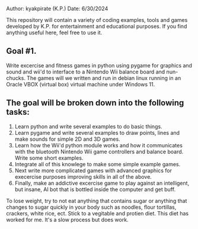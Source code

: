 Author:   kyakpirate (K.P.)                          Date:  6/30/2024

This repository will contain a variety of coding examples, tools and games developed by K.P. for entertainment and educational purposes.    If you find anything useful here, feel free to use it.

Goal #1.
-------------------------------------------------------
Write excercise and fitness games in python using pygame for graphics and sound and wii'd to interface to a Nintendo Wii balance board and nun-chucks.    The games will we written and run in debian linux running in an Oracle VBOX (virtual box) virtual machine under Windows 11.

The goal will be broken down into the following tasks:
--------------------------------------------------------
1.   Learn python and write several examples to do basic things.
2.   Learn pygame and write several examples to draw points, lines and make sounds for simple 2D and 3D games.
3.   Learn how the Wii'd python module works and how it communicates with the bluetooth Nintendo Wii game controllers and balance board.   Write some short examples.
4.   Integrate all of this knowlege to make some simple example games.
5.   Next write more complicated games with advanced graphics for execercise purposes improving skills in all of the above.
6.   Finally, make an addictive excercise game to play against an intelligent, but insane, AI bot that is bottled inside the computer and get buff.

To lose weight, try to not eat anything that contains sugar or anything that changes to sugar quickly in your body such as noodles, flour tortillas, crackers, white rice, ect.    Stick to a vegitable and protien diet.   This diet has worked for me.   It's a slow process but does work.
